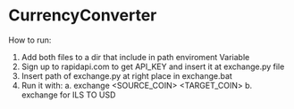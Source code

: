# CurrencyConverter
How to run:
1. Add both files to a dir that include in path enviroment Variable
2. Sign up to rapidapi.com to get API_KEY and insert it at exchange.py file
3. Insert path of exchange.py at right place in exchange.bat
4. Run it with: 
  a. exchange <SOURCE_COIN> <TARGET_COIN> <AMOUNT>
  b. exchange <AMOUNT> for ILS TO USD
